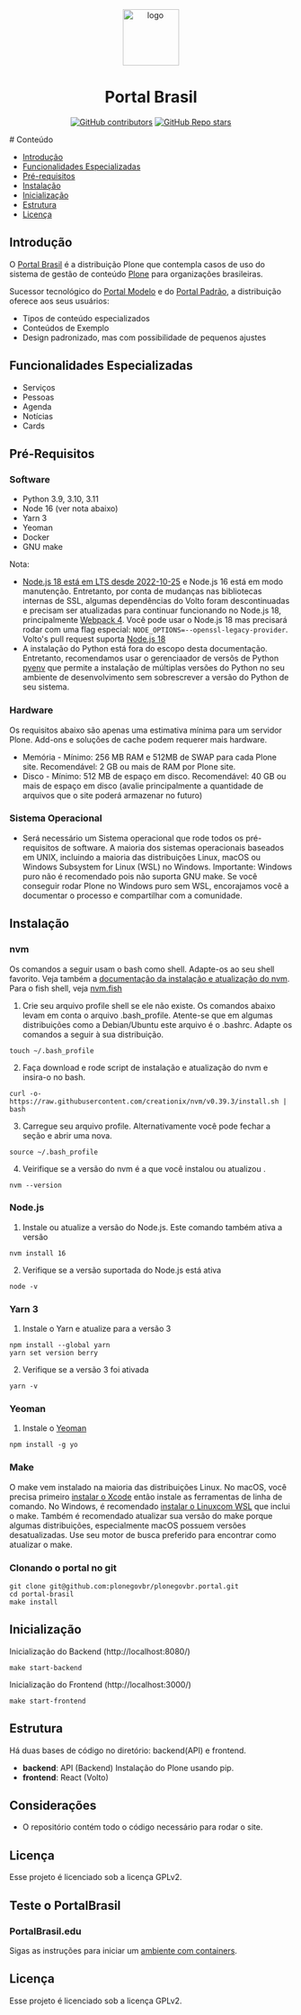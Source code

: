 <div align="center"><img alt="logo" src="https://raw.githubusercontent.com/plonegovbr/plonegovbr.portal/main/docs/logo.png" width="100" /></div>

<h1 align="center">Portal Brasil</h1>

<div align="center">

[![GitHub contributors](https://img.shields.io/github/contributors/plonegovbr/plonegovbr.portal)](https://github.com/plonegovbr/plonegovbr.portal)
[![GitHub Repo stars](https://img.shields.io/github/stars/plonegovbr/plonegovbr.portal?style=social)](https://github.com/plonegovbr/plonegovbr.portal)

</div>
<a name="ancora"></a>
# Conteúdo

- [Introdução](#introdução)
- [Funcionalidades Especializadas](#funcionalidades-especializadas)
- [Pré-requisitos](#pré-requisitos)
- [Instalação](#instalação)
- [Inicialização](#inicialização)
- [Estrutura](#estrutura)
- [Licença](#licença)

## Introdução

O [Portal Brasil](https://plone.org.br/projetos/portal-brasil) é a distribuição Plone que contempla casos de uso do sistema de gestão de conteúdo [Plone](https://plone.org) para organizações brasileiras.

Sucessor tecnológico do [Portal Modelo](https://plone.org.br/projetos/portal-modelo) e do [Portal Padrão](https://plone.org.br/projetos/portal-padrao), a distribuição oferece aos seus usuários:

* Tipos de conteúdo especializados
* Conteúdos de Exemplo
* Design padronizado, mas com possibilidade de pequenos ajustes

## Funcionalidades Especializadas
* Serviços
* Pessoas
* Agenda
* Notícias
* Cards


## Pré-Requisitos
### Software
- Python 3.9, 3.10, 3.11
- Node 16 (ver nota abaixo)
- Yarn 3
- Yeoman
- Docker
- GNU make

Nota: 
- [Node.js 18 está em LTS desde 2022-10-25](https://github.com/nodejs/release#release-schedule) e Node.js 16 está em modo manutenção. Entretanto, por conta de mudanças nas bibliotecas internas de SSL, algumas dependências do Volto foram descontinuadas e precisam  ser atualizadas para continuar funcionando no Node.js 18, principalmente [Webpack 4](https://github.com/webpack/webpack/issues/14532#issuecomment-947525539). Você pode usar o Node.js 18 mas precisará rodar com uma flag especial: `NODE_OPTIONS=--openssl-legacy-provider`.  Volto's pull request suporta [Node.js 18](https://github.com/plone/volto/pull/3699)
- A instalação do Python está fora do escopo desta documentação. Entretanto, recomendamos usar o gerenciaador de versõs de Python [pyenv](https://github.com/pyenv/pyenv) que permite a instalação de múltiplas versões do Python no seu ambiente de desenvolvimento sem sobrescrever a versão do Python de seu sistema.


### Hardware
Os requisitos abaixo são apenas uma estimativa mínima para um servidor Plone. Add-ons e soluções de cache podem requerer mais hardware.
- Memória - Mínimo: 256 MB RAM e 512MB de SWAP para cada Plone site. Recomendável: 2 GB ou mais de RAM por Plone site.
- Disco - Mínimo: 512 MB de espaço em disco. Recomendável: 40 GB ou mais de espaço em disco (avalie principalmente a quantidade de arquivos que o site poderá armazenar no futuro)

### Sistema Operacional
- Será necessário um Sistema operacional que rode todos os pré-requisitos de software. A maioria dos sistemas operacionais baseados em UNIX, incluindo a maioria das distribuições Linux, macOS ou Windows Subsystem for Linux (WSL) no Windows. Importante: Windows puro não é recomendado pois não suporta GNU make. Se você conseguir rodar Plone no Windows puro sem WSL, encorajamos você a documentar o processo e compartilhar com a comunidade.
  

## Instalação

### nvm
Os comandos a seguir usam o bash como shell. Adapte-os  ao seu shell favorito. Veja também a [documentação da instalação e atualização do nvm](https://github.com/nvm-sh/nvm#install--update-script). Para o fish shell, veja [nvm.fish](https://github.com/jorgebucaran/nvm.fish)

1. Crie seu arquivo  profile shell se ele não existe. Os comandos abaixo levam em conta o arquivo .bash_profile. Atente-se que em algumas distribuições como a Debian/Ubuntu este arquivo é o .bashrc. Adapte os comandos a seguir à sua distribuição.
```shell
touch ~/.bash_profile
```
2. Faça download e rode script de instalação e atualização do nvm e insira-o no bash.
```shell
curl -o- https://raw.githubusercontent.com/creationix/nvm/v0.39.3/install.sh | bash
```
3. Carregue seu arquivo profile. Alternativamente você pode fechar a seção e abrir uma nova.
```shell
source ~/.bash_profile
```
4. Veirifique se a versão do nvm é a que você instalou ou atualizou .
```shell
nvm --version
```

### Node.js
1. Instale ou atualize a versão do Node.js. Este comando também ativa a versão
```shell
nvm install 16
```
2. Verifique se a versão suportada do Node.js está ativa
```shell
node -v
```

### Yarn 3
1. Instale o Yarn e atualize para a versão 3
```shell
npm install --global yarn
yarn set version berry
```
2. Verifique se a versão 3 foi ativada
```shell
yarn -v
```

### Yeoman
1. Instale o [Yeoman](https://6.docs.plone.org/glossary.html#term-Yeoman)
```shell
npm install -g yo
```

### Make
O make vem instalado na maioria das distribuições Linux. No macOS, você precisa primeiro [instalar o Xcode](https://developer.apple.com/xcode/resources/) então instale as ferramentas de linha de comando. No Windows, é recomendado [instalar o Linuxcom WSL](https://learn.microsoft.com/en-us/windows/wsl/install) que inclui o make. Também é recomendado atualizar sua versão do make porque algumas distribuições, especialmente macOS possuem versões desatualizadas. Use seu motor de busca preferido para encontrar como atualizar o make.


### Clonando o portal no git

```shell
git clone git@github.com:plonegovbr/plonegovbr.portal.git
cd portal-brasil
make install
```

## Inicialização

Inicialização do Backend (http://localhost:8080/)

```shell
make start-backend
```

Inicialização do Frontend (http://localhost:3000/)

```shell
make start-frontend
```

## Estrutura

Há duas bases de código no diretório: backend(API) e frontend.

- **backend**: API (Backend) Instalação do Plone usando pip.
- **frontend**: React (Volto) 

## Considerações

- O repositório contém todo o código necessário para rodar o site.


## Licença

Esse projeto é licenciado sob a licença GPLv2.


## Teste o PortalBrasil

### PortalBrasil.edu

Sigas as instruções para iniciar um [ambiente com containers](./stacks/edu/README.md).

## Licença

Esse projeto é licenciado sob a licença GPLv2.
